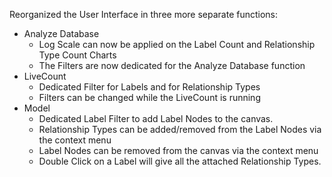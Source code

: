 Reorganized the User Interface in three more separate functions:
  * Analyze Database
    * Log Scale can now be applied on the Label Count and Relationship Type Count Charts
    * The Filters are now dedicated for the Analyze Database function
  * LiveCount
    * Dedicated Filter for Labels and for Relationship Types
    * Filters can be changed while the LiveCount is running
  * Model
    * Dedicated Label Filter to add Label Nodes to the canvas.
    * Relationship Types can be added/removed from the Label Nodes via the context menu
    * Label Nodes can be removed from the canvas via the context menu
    * Double Click on a Label will give all the attached Relationship Types.
